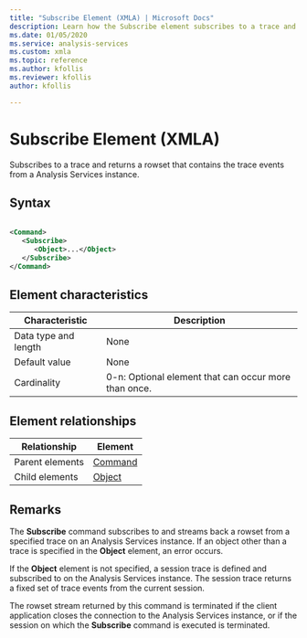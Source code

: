 ```yaml
---
title: "Subscribe Element (XMLA) | Microsoft Docs"
description: Learn how the Subscribe element subscribes to a trace and returns a rowset that contains the trace events from a Analysis Services instance.
ms.date: 01/05/2020
ms.service: analysis-services
ms.custom: xmla
ms.topic: reference
ms.author: kfollis
ms.reviewer: kfollis
author: kfollis

---
```

# Subscribe Element (XMLA)

  Subscribes to a trace and returns a rowset that contains the trace events from a Analysis Services instance.  
  
## Syntax  
  
```xml  
  
<Command>  
   <Subscribe>  
      <Object>...</Object>  
   </Subscribe>  
</Command>  
```  
  
## Element characteristics  
  
|Characteristic|Description|  
|--------------------|-----------------|  
|Data type and length|None|  
|Default value|None|  
|Cardinality|0-n: Optional element that can occur more than once.|  
  
## Element relationships  
  
|Relationship|Element|  
|------------------|-------------|  
|Parent elements|[Command](../xml-elements-properties/command-element-xmla.md)|  
|Child elements|[Object](../xml-elements-properties/object-element-xmla.md)|  
  
## Remarks  
 The **Subscribe** command subscribes to and streams back a rowset from a specified trace on an Analysis Services instance. If an object other than a trace is specified in the **Object** element, an error occurs.  
  
 If the **Object** element is not specified, a session trace is defined and subscribed to on the Analysis Services instance. The session trace returns a fixed set of trace events from the current session.  
  
 The rowset stream returned by this command is terminated if the client application closes the connection to the Analysis Services instance, or if the session on which the **Subscribe** command is executed is terminated.  